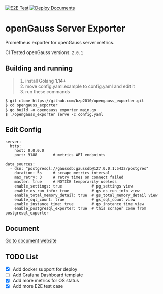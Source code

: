 [![E2E Test](https://github.com/bzp2010/opengauss_exporter/actions/workflows/e2e-test.yaml/badge.svg?branch=main)](https://github.com/bzp2010/opengauss_exporter/actions/workflows/e2e-test.yaml)
[![Deploy Documents](https://github.com/bzp2010/opengauss_exporter/actions/workflows/docs-deploy.yml/badge.svg)](https://github.com/bzp2010/opengauss_exporter/actions/workflows/docs-deploy.yml)

# openGauss Server Exporter
Prometheus exporter for openGauss server metrics.

CI Tested openGauss versions: `2.0.1`

## Building and running
> 1. install Golang **1.14+**   
> 2. move config.yaml.example to config.yaml and edit it   
> 3. run these commands   

```shell
$ git clone https://github.com/bzp2010/opengauss_exporter.git
$ cd opengauss_exporter
$ go build -o opengauss_exporter main.go
$ ./opengauss_exporter serve -c config.yaml
```

## Edit Config

```
server:
  http:
    host: 0.0.0.0
    port: 9188       # metrics API endpoints

data_sources:
  - dsn: "postgresql://gaussdb:gaussdb@127.0.0.1:5432/postgres"
    duration: 5s     # scrape metrics interval
    max_retry: 3     # retry times on connect failed
    master: true     # NOTICE temporarily useless
    enable_settings: true             # pg_settings view
    enable_os_run_info: true          # gs_os_run_info view
    enable_total_memory_detail: true  # gs_total_memory_detail view
    enable_sql_count: true            # gs_sql_count view
    enable_instance_time: true        # gs_instance_time view
    enable_postgresql_exporter: true  # this scraper come from postgresql_exporter 
```
## Document
[Go to document website](https://bzp2010.github.io/opengauss_exporter/)

## TODO List
- [x] Add docker support for deploy
- [ ] Add Grafana Dashboard template
- [x] Add more metrics for OS status
- [x] Add more E2E test case